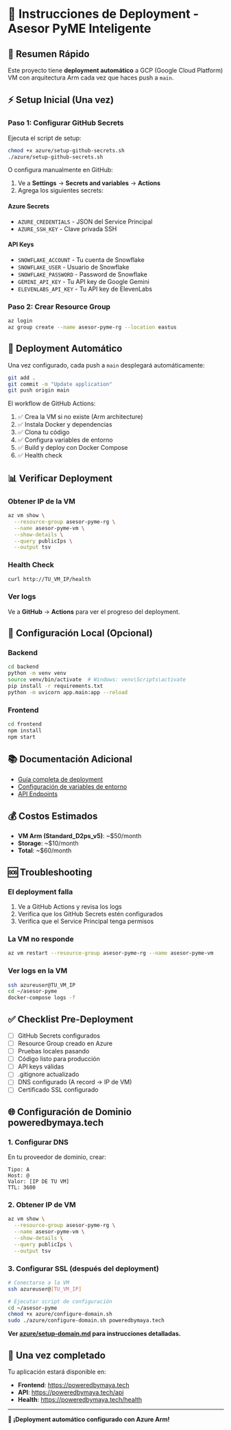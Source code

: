 # 🚀 Instrucciones de Deployment - Asesor PyME Inteligente

## 🎯 Resumen Rápido

Este proyecto tiene **deployment automático** a GCP (Google Cloud Platform) VM con arquitectura Arm cada vez que haces push a `main`.

## ⚡ Setup Inicial (Una vez)

### Paso 1: Configurar GitHub Secrets

Ejecuta el script de setup:

```bash
chmod +x azure/setup-github-secrets.sh
./azure/setup-github-secrets.sh
```

O configura manualmente en GitHub:
1. Ve a **Settings** → **Secrets and variables** → **Actions**
2. Agrega los siguientes secrets:

#### Azure Secrets
- `AZURE_CREDENTIALS` - JSON del Service Principal
- `AZURE_SSH_KEY` - Clave privada SSH

#### API Keys
- `SNOWFLAKE_ACCOUNT` - Tu cuenta de Snowflake
- `SNOWFLAKE_USER` - Usuario de Snowflake
- `SNOWFLAKE_PASSWORD` - Password de Snowflake
- `GEMINI_API_KEY` - Tu API key de Google Gemini
- `ELEVENLABS_API_KEY` - Tu API key de ElevenLabs

### Paso 2: Crear Resource Group

```bash
az login
az group create --name asesor-pyme-rg --location eastus
```

## 🚀 Deployment Automático

Una vez configurado, cada push a `main` desplegará automáticamente:

```bash
git add .
git commit -m "Update application"
git push origin main
```

El workflow de GitHub Actions:
1. ✅ Crea la VM si no existe (Arm architecture)
2. ✅ Instala Docker y dependencias
3. ✅ Clona tu código
4. ✅ Configura variables de entorno
5. ✅ Build y deploy con Docker Compose
6. ✅ Health check

## 📊 Verificar Deployment

### Obtener IP de la VM
```bash
az vm show \
  --resource-group asesor-pyme-rg \
  --name asesor-pyme-vm \
  --show-details \
  --query publicIps \
  --output tsv
```

### Health Check
```bash
curl http://TU_VM_IP/health
```

### Ver logs
Ve a **GitHub** → **Actions** para ver el progreso del deployment.

## 🔧 Configuración Local (Opcional)

### Backend
```bash
cd backend
python -m venv venv
source venv/bin/activate  # Windows: venv\Scripts\activate
pip install -r requirements.txt
python -m uvicorn app.main:app --reload
```

### Frontend
```bash
cd frontend
npm install
npm start
```

## 📚 Documentación Adicional

- [Guía completa de deployment](../azure/README.md)
- [Configuración de variables de entorno](../env.example)
- [API Endpoints](../README.md)

## 💰 Costos Estimados

- **VM Arm (Standard_D2ps_v5)**: ~$50/month
- **Storage**: ~$10/month
- **Total**: ~$60/month

## 🆘 Troubleshooting

### El deployment falla
1. Ve a GitHub Actions y revisa los logs
2. Verifica que los GitHub Secrets estén configurados
3. Verifica que el Service Principal tenga permisos

### La VM no responde
```bash
az vm restart --resource-group asesor-pyme-rg --name asesor-pyme-vm
```

### Ver logs en la VM
```bash
ssh azureuser@TU_VM_IP
cd ~/asesor-pyme
docker-compose logs -f
```

## ✅ Checklist Pre-Deployment

- [ ] GitHub Secrets configurados
- [ ] Resource Group creado en Azure
- [ ] Pruebas locales pasando
- [ ] Código listo para producción
- [ ] API keys válidas
- [ ] .gitignore actualizado
- [ ] DNS configurado (A record → IP de VM)
- [ ] Certificado SSL configurado

## 🌐 Configuración de Dominio poweredbymaya.tech

### 1. Configurar DNS
En tu proveedor de dominio, crear:
```
Tipo: A
Host: @
Valor: [IP DE TU VM]
TTL: 3600
```

### 2. Obtener IP de VM
```bash
az vm show \
  --resource-group asesor-pyme-rg \
  --name asesor-pyme-vm \
  --show-details \
  --query publicIps \
  --output tsv
```

### 3. Configurar SSL (después del deployment)
```bash
# Conectarse a la VM
ssh azureuser@[TU_VM_IP]

# Ejecutar script de configuración
cd ~/asesor-pyme
chmod +x azure/configure-domain.sh
sudo ./azure/configure-domain.sh poweredbymaya.tech
```

**Ver [azure/setup-domain.md](azure/setup-domain.md) para instrucciones detalladas.**

## 🎉 Una vez completado

Tu aplicación estará disponible en:
- **Frontend**: https://poweredbymaya.tech
- **API**: https://poweredbymaya.tech/api
- **Health**: https://poweredbymaya.tech/health

---

**🚀 ¡Deployment automático configurado con Azure Arm!**

